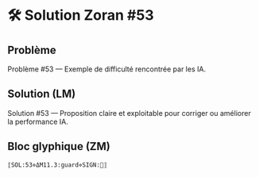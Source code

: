 # 🛠️ Solution Zoran #53

## Problème
Problème #53 — Exemple de difficulté rencontrée par les IA.

## Solution (LM)
Solution #53 — Proposition claire et exploitable pour corriger ou améliorer la performance IA.

## Bloc glyphique (ZM)
```
⟦SOL:53⋄ΔM11.3:guard⋄SIGN:🦋⟧
```
